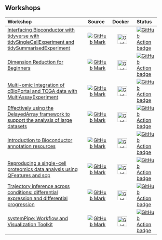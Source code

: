 
## Workshops

| Workshop                                                                                                                                                           |                                                 Source                                                    |                                               Docker                                                  | Status                                                                                                                                                                                                               |
|:-------------------------------------------------------------------------------------------------------------------------------------------------------------------|:---------------------------------------------------------------------------------------------------------:|:-----------------------------------------------------------------------------------------------------:|:---------------------------------------------------------------------------------------------------------------------------------------------------------------------------------------------------------------------|
| [Interfacing Bioconductor with tidyverse with tidySingleCellExperiment and tidySummarisedExperiment](https://stemangiola.github.io/bioc2021_tidytranscriptomics)   | [![GitHub Mark](/img/GitHub-Mark-32px.png)](https://github.com/stemangiola/bioc2021_tidytranscriptomics)  | <img src='/img/docker-vertical-logo-monochromatic.png' alt='Girl in a jacket' width='32' height='32'> | [![GitHub Action badge](https://github.com/stemangiola/bioc2021_tidytranscriptomics/workflows/.github/workflows/basic_checks.yaml/badge.svg)](https://github.com/stemangiola/bioc2021_tidytranscriptomics/actions)   |
| [Dimension Reduction for Beginners](https://aedin.github.io/PCAworkshop)                                                                                           |             [![GitHub Mark](/img/GitHub-Mark-32px.png)](https://github.com/aedin/PCAworkshop)             | <img src='/img/docker-vertical-logo-monochromatic.png' alt='Girl in a jacket' width='32' height='32'> | [![GitHub Action badge](https://github.com/aedin/PCAworkshop/workflows/.github/workflows/basic_checks.yaml/badge.svg)](https://github.com/aedin/PCAworkshop/actions)                                                 |
| [Multi-omic Integration of cBioPortal and TCGA data with MultiAssayExperiment](https://waldronlab.github.io/MultiAssayWorkshop)                                    |       [![GitHub Mark](/img/GitHub-Mark-32px.png)](https://github.com/waldronlab/MultiAssayWorkshop)       | <img src='/img/docker-vertical-logo-monochromatic.png' alt='Girl in a jacket' width='32' height='32'> | [![GitHub Action badge](https://github.com/waldronlab/MultiAssayWorkshop/workflows/MAEWorkshopCheck/badge.svg)](https://github.com/waldronlab/MultiAssayWorkshop/actions)                                            |
| [Effectively using the DelayedArray framework to support the analysis of large datasets](https://PeteHaitch.github.io/BioC2020_DelayedArray_workshop)              | [![GitHub Mark](/img/GitHub-Mark-32px.png)](https://github.com/PeteHaitch/BioC2020_DelayedArray_workshop) | <img src='/img/docker-vertical-logo-monochromatic.png' alt='Girl in a jacket' width='32' height='32'> | [![GitHub Action badge](https://github.com/PeteHaitch/BioC2020_DelayedArray_workshop/workflows/.github/workflows/basic_checks.yaml/badge.svg)](https://github.com/PeteHaitch/BioC2020_DelayedArray_workshop/actions) |
| [Introduction to Bioconductor annotation resources](https://jmacdon.github.io/Bioc2021Anno)                                                                        |           [![GitHub Mark](/img/GitHub-Mark-32px.png)](https://github.com/jmacdon/Bioc2021Anno/)           | <img src='/img/docker-vertical-logo-monochromatic.png' alt='Girl in a jacket' width='32' height='32'> | [![GitHub Action badge](https://github.com/jmacdon/Bioc2021Anno//workflows/.github/workflows/basic_checks.yaml/badge.svg)](https://github.com/jmacdon/Bioc2021Anno//actions)                                         |
| [Reproducing a single-cell proteomics data analysis using QFeatures and scp](https://lgatto.github.io/QFeaturesScpWorkshop2021)                                    |      [![GitHub Mark](/img/GitHub-Mark-32px.png)](https://github.com/lgatto/QFeaturesScpWorkshop2021)      | <img src='/img/docker-vertical-logo-monochromatic.png' alt='Girl in a jacket' width='32' height='32'> | [![GitHub Action badge](https://github.com/lgatto/QFeaturesScpWorkshop2021/workflows/.github/workflows/basic_checks.yaml/badge.svg)](https://github.com/lgatto/QFeaturesScpWorkshop2021/actions)                     |
| [Trajectory inference across conditions: differential expression and differential progression](https://kstreet13.github.io/bioc2020trajectories)                   |      [![GitHub Mark](/img/GitHub-Mark-32px.png)](https://github.com/kstreet13/bioc2020trajectories)       | <img src='/img/docker-vertical-logo-monochromatic.png' alt='Girl in a jacket' width='32' height='32'> | [![GitHub Action badge](https://github.com/kstreet13/bioc2020trajectories/workflows/.github/workflows/basic_checks.yaml/badge.svg)](https://github.com/kstreet13/bioc2020trajectories/actions)                       |
| [systemPipe: Workflow and Visualization Toolkit](https://systemPipeR.github.io/systemPipeWorkshop2021)                                                             |    [![GitHub Mark](/img/GitHub-Mark-32px.png)](https://github.com/systemPipeR/systemPipeWorkshop2021)     | <img src='/img/docker-vertical-logo-monochromatic.png' alt='Girl in a jacket' width='32' height='32'> | [![GitHub Action badge](https://github.com/systemPipeR/systemPipeWorkshop2021/workflows/.github/workflows/basic_checks.yaml/badge.svg)](https://github.com/systemPipeR/systemPipeWorkshop2021/actions)               |
